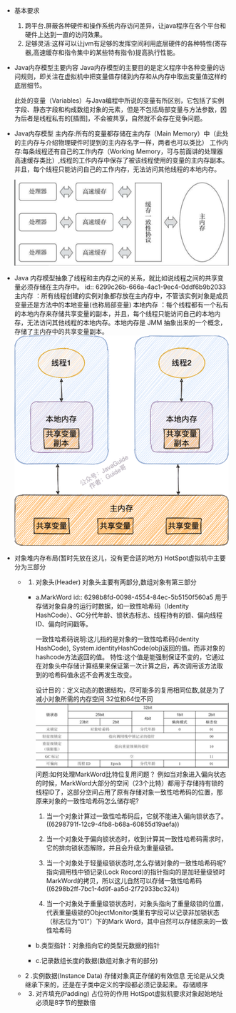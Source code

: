 - 基本要求
  1. 跨平台.屏蔽各种硬件和操作系统内存访问差异，让java程序在各个平台和硬件上达到一直的访问效果。
  2. 足够灵活:这样可以让jvm有足够的发挥空间利用底层硬件的各种特性(寄存器,高速缓存和指令集中的某些特有指令)提高执行性能。
- Java内存模型主要内容
  Java内存模型的主要目的是定义程序中各种变量的访问规则，即关注在虚拟机中把变量值存储到内存和从内存中取出变量值这样的底层细节。
  
  此处的变量（Variables）与Java编程中所说的变量有所区别，它包括了实例字段、静态字段和构成数组对象的元素，但是不包括局部变量与方法参数，因为后者是线程私有的[插图]，不会被共享，自然就不会存在竞争问题。
- Java内存模型
  主内存:所有的变量都存储在主内存（Main Memory）中（此处的主内存与介绍物理硬件时提到的主内存名字一样，两者也可以类比）
  工作内存:每条线程还有自己的工作内存（Working Memory，可与前面讲的处理器高速缓存类比）,线程的工作内存中保存了被该线程使用的变量的主内存副本。并且，每个线程只能访问自己的工作内存，无法访问其他线程的本地内存。
  
  ![截屏2022-06-05 上午8.57.17.png](../assets/截屏2022-06-05_上午8.57.17_1654396188467_0.png)
- Java 内存模型抽象了线程和主内存之间的关系，就比如说线程之间的共享变量必须存储在主内存中。
  id:: 6299c26b-666a-4ac1-9ec4-0ddf6b9b2033
  主内存 ：所有线程创建的实例对象都存放在主内存中，不管该实例对象是成员变量还是方法中的本地变量(也称局部变量)
  本地内存 ：每个线程都有一个私有的本地内存来存储共享变量的副本，并且，每个线程只能访问自己的本地内存，无法访问其他线程的本地内存。本地内存是 JMM 抽象出来的一个概念，存储了主内存中的共享变量副本。
  ![image.png](../assets/image_1654243989141_0.png)
- 对象堆内存布局(暂时先放在这儿，没有更合适的地方)
  HotSpot虚拟机中主要分为三部分
	- 1. 对象头(Header)
	  对象头主要有两部分,数组对象有第三部分
		- a.MarkWord
		  id:: 6298b8fd-0098-4554-84ec-5b5150f560a5
		  用于存储对象自身的运行时数据，如一致性哈希码（Identity HashCode）、GC分代年龄、锁状态标志、线程持有的锁、偏向线程ID、偏向时间戳等。
		  
		  一致性哈希码说明:这儿指的是对象的一致性哈希码(Identity HashCode),
		  System.identityHashCode(obj)返回的值。而非对象的hashcode方法返回的值。
		  特性:这个值是能强制保证不变的，它通过在对象头中存储计算结果来保证第一次计算之后，再次调用该方法取到的哈希码值永远不会再发生改变。
		  
		  设计目的：定义动态的数据结构，尽可能多的复用相同位数,就是为了减小对象所需的内存空间
		  32位和64位不同
		  ![32位虚拟机对象头MarkWord.png](../assets/截屏2022-06-02_下午9.11.26_1654175648260_0.png)
		  问题:如何处理MarkWord比特位复用问题？
		  例如当对象进入偏向状态的时候，MarkWord大部分的空间（23个比特）都用于存储持有锁的线程ID了，这部分空间占用了原有存储对象一致性哈希码的位置，那原来对象的一致性哈希码怎么储存呢?
		  1. 当一个对象计算过一致性哈希码后，它就不能进入偏向锁状态了。 ((6298791f-12c9-4fb8-b68a-60855d19aefa)) 
		  2. 当一个对象处于偏向锁状态时，收到计算其一致性哈希码需求时，它的排向锁状态解除，并且会升级为重量级锁。
		  3. 当一个对象处于轻量级锁状态时,怎么存储对象的一致性哈希码呢?
		  指向调用栈中锁记录(Lock Record)的指针指向的是加轻量级锁时MarkWord的拷贝，所以这儿自然可以存储一致性哈希码 ((6298b2ff-7bc1-4d9f-aa5d-2f72933bc324)) 
		  
		  4. 当一个对象处于重量级锁状态时，对象头指向了重量级锁的位置，代表重量级锁的ObjectMonitor类里有字段可以记录非加锁状态（标志位为“01”）下的Mark Word，其中自然可以存储原来的一致性哈希码
		- b.类型指针：对象指向它的类型元数据的指针
		- c.记录数组长度的数据(数组对象才有的部分)
	- 2 .实例数据(Instance Data)
	  存储对象真正存储的有效信息
	  无论是从父类继承下来的，还是在子类中定义的字段都必须记录起来。
	  存储顺序
	- 3. 对齐填充(Padding)
	  占位符的作用
	  HotSpot虚拟机要求对象起始地址必须是8字节的整数倍